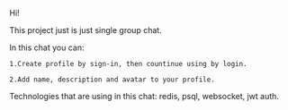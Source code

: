 Hi!

This project just is just single group chat.

In this chat you can:

    1.Create profile by sign-in, then countinue using by login. 

    2.Add name, description and avatar to your profile.

Technologies that are using in this chat: redis, psql, websocket, jwt auth.


